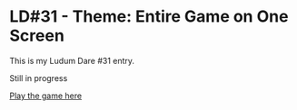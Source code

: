 LD#31 - Theme: Entire Game on One Screen
==========

This is my Ludum Dare #31 entry.

Still in progress

[Play the game here](http://peterentwistle.co.uk/games/LD31/index.html)
